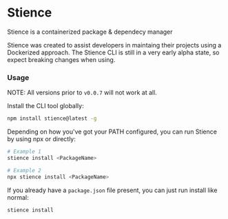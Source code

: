 # Stience

Stience is a containerized package & dependecy manager

Stience was created to assist developers in maintaing their projects using a Dockerized approach. The Stience CLI is still in a very early alpha state, so expect breaking changes when using.

### Usage

NOTE: All versions prior to `v0.0.7` will not work at all.

Install the CLI tool globally:
```bash
npm install stience@latest -g
```

Depending on how you've got your PATH configured, you can run Stience by using npx or directly:
```bash
# Example 1
stience install <PackageName>

# Example 2
npx stience install <PackageName>
```

If you already have a `package.json` file present, you can just run install like normal:
```bash
stience install
```
